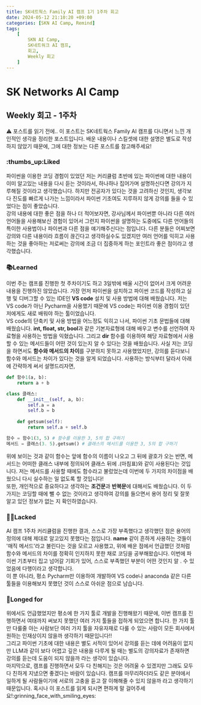 ```yaml
---
title: SK네트웍스 Family AI 캠프 1기 1주차 회고
date: 2024-05-12 21:10:20 +09:00
categories: [SKN AI Camp, Remind]
tags: 
    [
        SKN AI Camp,
        SK네트워크 AI 캠프,
        회고,
        Weekly 회고
    ]
---
```


# SK Networks AI Camp
## Weekly 회고 - 1주차

:warning: 포스트를 읽기 전에..
이 포스트는 SK네트웍스 Family AI 캠프를 다니면서 느낀 개인적인 생각을 정리한 포스트입니다.
배운 내용이나 스킬셋에 대한 설명은 별도로 작성하지 않았기 때문에, 그에 대한 정보는 다른 포스트를 참고해주세요!
  
  

### :thumbs_up:Liked
파이썬을 이용한 코딩 경험이 있었던 저는 커리큘럼 초반에 있는 파이썬에 대한 내용이 이미 알고있는 내용을 다시 듣는 것이라서, 하나하나 집어가며 설명하신다면 강의가 지루해질 것이라고 생각했습니다. 하지만 전공자가 있다는 것을 고려하신 것인지, 생각보다 진도를 빠르게 나가는 느낌이라서 파이썬 기초여도 지루하지 않게 강의를 들을 수 있었다는 점이 좋았습니다.   
강의 내용에 대한 좋은 점을 하나 더 적어보자면, 강사님께서 파이썬뿐 아니라 다른 여러 언어들을 사용해보신 경험이 있어서 그런지 파이썬을 설명하는 도중에도 다른 언어들의 특이한 사용법이나 파이썬과 다른 점을 얘기해주신다는 점입니다. 다른 분들은 어찌보면 강의와 다른 내용이라 흐름이 끊긴다고 생각하실수도 있겠지만 여러 언어를 익히고 사용하는 것을 좋아하는 저로써는 강의에 조금 더 집중하게 하는 포인트라 좋은 점이라고 생각했습니다.  
  

### :books:Learned
이번 주는 캠프를 진행한 첫 주차이기도 하고 3일밖에 배울 시간이 없어서 크게 어려운 내용을 진행하진 않았습니다. 가장 먼저 파이썬을 설치하고 파이썬 코드를 작성하고 실행 및 디버그할 수 있는 IDE인 **VS code** 설치 및 사용 방법에 대해 배웠습니다. 저는 VS code가 아닌 Pycharm을 사용했기 때문에 VS code는 파이썬 이용 경험이 있던 저에게도 새로 배워야 하는 툴이었습니다.  
VS code의 단축키 및 사용 방법을 어느정도 익히고 나서, 파이썬 기초 문법들에 대해 배웠습니다. **int, float, str, bool**과 같은 기본자료형에 대해 배우고 변수를 선언하여 자료형을 사용하는 방법을 익혔습니다. 그리고 **dir** 함수를 이용하여 해당 자료형에서 사용할 수 있는 메서드들이 어떤 것이 있는지 알 수 있다는 것을 배웠습니다. 사실 저는 코딩을 하면서도 **함수와 메서드의 차이**를 구분하지 못하고 사용했었지만, 강의를 듣다보니 함수와 메서드는 차이가 있다는 것을 알게 되었습니다. 사용하는 방식부터 달라서 아래에 간략하게 써서 설명드리자면,

```Python
def 함수1(a, b):
    return a + b

class 클래스:
    def __init__(self, a, b):
        self.a = a
        self.b = b
    
    def getsum(self):
        return self.a + self.b

함수 = 함수1(3, 5) # 함수를 이용한 3, 5의 합 구하기
메서드 = 클래스(3. 5).getsum() # 클래스의 메서드를 이용한 3, 5의 합 구하기
```

위에 보이는 것과 같이 함수는 앞에 함수의 이름이 나오고 그 뒤에 괄호가 오는 반면, 메서드는 어떠한 클래스 내부에 정의되어 클래스 뒤에 .(마침표)와 같이 사용된다는 것입니다. 저는 메서드를 사용할 때에도 함수라고 불렀었는데 이번에 두 가지의 차이점을 배웠으니 다시 실수하는 일 없도록 할 것입니다!  
또한, 개인적으로 중요하다고 생각하는 **조건문**과 **반복문**에 대해서도 배웠습니다. 이 두가지는 코딩할 때에 뺄 수 없는 것이라고 생각하여 강의를 들으면서 용어 정리 및 잘못 알고 있던 정보가 없는 지 확인하였습니다.  
  

### :face_with_spiral_eyes:Lacked
AI 캠프 1주차 커리큘럼을 진행한 결과, 스스로 가장 부족했다고 생각했던 점은 용어의 정의에 대해 제대로 알고있지 못했다는 점입니다. __name__ 같이 흔하게 사용하는 것들이 '매직 메서드'라고 불린다는 것을 모르고 사용했고, 위에 배운 점에서 언급했던 것처럼 함수와 메서드의 차이를 정확히 인지하지 못한 채로 코딩을 공부해왔습니다. 이번에 파이썬 기초부터 집고 넘어갈 기회가 있어, 스스로 부족했던 부분이 어떤 것인지 알 . 수 있었음에 다행이라고 생각합니다.  
이 뿐 아니라, 평소 Pycharm만 이용하여 개발하여 VS code나 anaconda 같은 다른 툴들을 이용해보지 못했던 것이 스스로 아쉬운 점으로 남습니다.  
  

### :thought_balloon:Longed for
위에서도 언급했었지만 평소에 한 가지 툴로 개발을 진행해왔기 때문에, 이번 캠프를 진행하면서 여태까지 써보지 못했던 여러 가지 툴들을 접하게 되었으면 합니다. 한 가지 툴만 다룰줄 아는 사람보단 여러 가지 툴을 자유자재로 다룰 수 있는 사람이 모든 회사에서 원하는 인재상이지 않을까 생각하기 때문입니다!!  
그리고 파이썬 기초에 대한 내용은 별도 서적이 있어서 강의를 듣는 데에 어려움이 없지만 LLM과 같이 보다 어렵고 깊은 내용을 다루게 될 때는 별도의 강의자료가 존재하면 강의를 듣는데 도움이 되지 않을까 라는 생각이 있습니다.  
마지막으로, 캠프를 진행하면서 모두 다 친해지는 것은 어려울 수 있겠지만 그래도 모두 다 친하게 지냈으면 좋겠다는 바람이 있습니다. 캠프를 마무리하더라도 같은 분야에서 일하게 될 사람들이기에 서로의 고충을 듣고 잘 이해해줄 수 있지 않을까 라고 생각하기 때문입니다. 혹시나 이 포스트를 읽게 되시면 편하게 말 걸어주세요!:grinning_face_with_smiling_eyes:  
